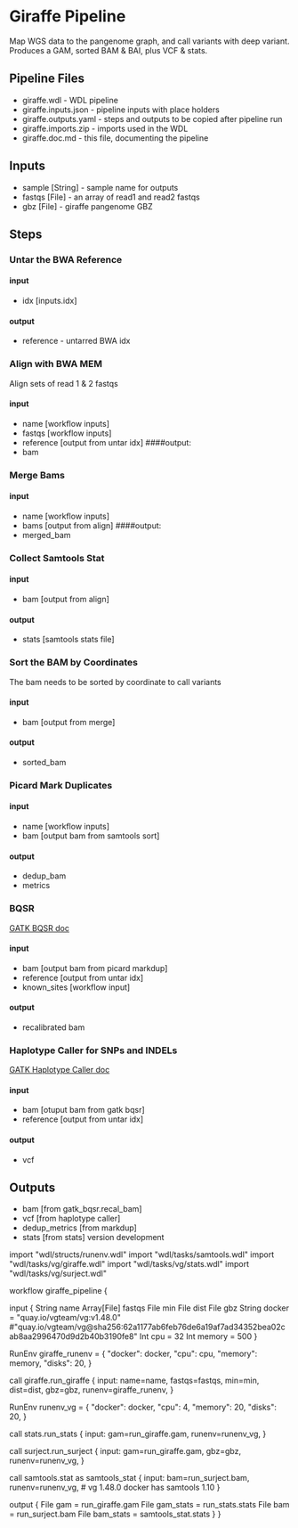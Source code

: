 # Giraffe Pipeline

Map WGS data to the pangenome graph, and call variants with deep variant. Produces a GAM, sorted BAM & BAI, plus VCF & stats.

## Pipeline Files
* giraffe.wdl          - WDL pipeline
* giraffe.inputs.json  - pipeline inputs with place holders
* giraffe.outputs.yaml - steps and outputs to be copied after pipeline run
* giraffe.imports.zip  - imports used in the WDL
* giraffe.doc.md       - this file, documenting the pipeline

## Inputs
* sample [String] - sample name for outputs
* fastqs [File] - an array of read1 and read2 fastqs
* gbz [File] - giraffe pangenome GBZ

## Steps
### Untar the BWA Reference
#### input
* idx [inputs.idx]
#### output
* reference - untarred BWA idx

### Align with BWA MEM
Align sets of read 1 & 2 fastqs
#### input
* name [workflow inputs]
* fastqs [workflow inputs]
* reference [output from untar idx]
####output:
* bam

### Merge Bams
#### input
* name [workflow inputs]
* bams [output from align]
####output:
* merged_bam

### Collect Samtools Stat
#### input
* bam [output from align]
#### output
* stats [samtools stats file]

### Sort the BAM by Coordinates
The bam needs to be sorted by coordinate to call variants
#### input
* bam [output from merge]
#### output
* sorted_bam

### Picard Mark Duplicates
#### input
* name [workflow inputs]
* bam [output bam from samtools sort]
#### output
* dedup_bam
* metrics

### BQSR
[GATK BQSR doc](https://gatk.broadinstitute.org/hc/en-us/articles/360035890531-Base-Quality-Score-Recalibration-BQSR-)
#### input
* bam [output bam from picard markdup]
* reference [output from untar idx]
* known_sites [workflow input]
#### output
* recalibrated bam
 
### Haplotype Caller for SNPs and INDELs
[GATK Haplotype Caller doc](https://gatk.broadinstitute.org/hc/en-us/articles/360037225632-HaplotypeCaller)
#### input
* bam [otuput bam from gatk bqsr]
* reference [output from untar idx]
#### output
* vcf

## Outputs
* bam [from gatk_bqsr.recal_bam]
* vcf [from haplotype caller]
* dedup_metrics [from markdup]
* stats [from stats]
version development

import "wdl/structs/runenv.wdl"
import "wdl/tasks/samtools.wdl"
import "wdl/tasks/vg/giraffe.wdl"
import "wdl/tasks/vg/stats.wdl"
import "wdl/tasks/vg/surject.wdl"

workflow giraffe_pipeline {

  input {
    String name
    Array[File] fastqs 
    File min
    File dist
    File gbz
    String docker = "quay.io/vgteam/vg:v1.48.0" #"quay.io/vgteam/vg@sha256:62a1177ab6feb76de6a19af7ad34352bea02cab8aa2996470d9d2b40b3190fe8"
    Int cpu = 32
    Int memory = 500
  }

  RunEnv giraffe_runenv = {
    "docker": docker,
    "cpu": cpu,
    "memory": memory,
    "disks": 20,
  }

  call giraffe.run_giraffe { input:
    name=name,
    fastqs=fastqs,
    min=min,
    dist=dist,
    gbz=gbz,
    runenv=giraffe_runenv,
  }

  RunEnv runenv_vg = {
    "docker": docker,
    "cpu": 4,
    "memory": 20,
    "disks": 20,
  }

  call stats.run_stats { input:
    gam=run_giraffe.gam,
    runenv=runenv_vg,
  }

  call surject.run_surject { input:
    gam=run_giraffe.gam,
    gbz=gbz,
    runenv=runenv_vg,
  }

  call samtools.stat as samtools_stat { input:
    bam=run_surject.bam,
    runenv=runenv_vg, # vg 1.48.0 docker has samtools 1.10
  }

  output {
    File gam = run_giraffe.gam
    File gam_stats = run_stats.stats
    File bam = run_surject.bam
    File bam_stats = samtools_stat.stats
  }
}
